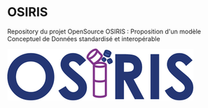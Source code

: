 # OSIRIS
Repository du projet OpenSource OSIRIS : Proposition d'un modèle Conceptuel de Données standardisé et interopérable

![Cover](https://github.com/InstitutNationalduCancer/OSIRIS/blob/main/Images/OSIRIS_Brand.png)
